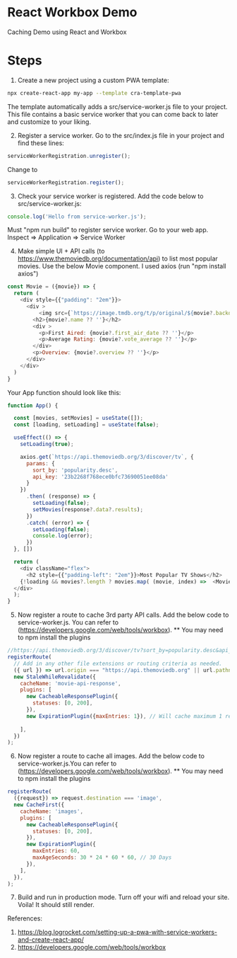 # React Workbox Demo
Caching Demo using React and Workbox

# Steps
1. Create a new project using a custom PWA template:
```bash
npx create-react-app my-app --template cra-template-pwa
```
The template automatically adds a src/service-worker.js file to your project. This file contains a basic service worker that you can come back to later and customize to your liking.

2. Register a service worker. Go to the src/index.js file in your project and find these lines:

```javascript
serviceWorkerRegistration.unregister();
```
Change to 
```javascript
serviceWorkerRegistration.register();
```
3. Check your service worker is registered. Add the code below to src/service-worker.js:
```javascript
console.log('Hello from service-worker.js');
```
Must "npm run build" to register service worker. Go to your web app. Inspect => Application => Service Worker

4. Make simple UI + API calls (to https://www.themoviedb.org/documentation/api) to list most popular movies. Use the below Movie component. I used axios (run "npm install axios")

```javascript
const Movie = ({movie}) => {
  return (
    <div style={{"padding": "2em"}}>
      <div >
          <img src={`https://image.tmdb.org/t/p/original/${movie?.backdrop_path ?? ''}`} alt={movie.name} style={{"max-width": "300px"}}/>
        <h2>{movie?.name ?? ''}</h2>
        <div >
          <p>First Aired: {movie?.first_air_date ?? ''}</p>
          <p>Average Rating: {movie?.vote_average ?? ''}</p>
        </div>
        <p>Overview: {movie?.overview ?? ''}</p>
      </div>
    </div>
  )
}
```

Your App function should look like this: 
```javascript
function App() {

  const [movies, setMovies] = useState([]);
  const [loading, setLoading] = useState(false);

  useEffect(() => {
    setLoading(true);

    axios.get(`https://api.themoviedb.org/3/discover/tv`, {
      params: {
        sort_by: 'popularity.desc',
        api_key: '23b2268f768ece0bfc73690051ee08da'
      }
    })
      .then( (response) => {
        setLoading(false);
        setMovies(response?.data?.results);
      })
      .catch( (error) => {
        setLoading(false);
        console.log(error);
      })
  }, [])

  return (
    <div className="flex">
      <h2 style={{"padding-left": "2em"}}>Most Popular TV Shows</h2>
    {!loading && movies?.length ? movies.map( (movie, index) =>  <Movie key={movie?.id ?? index} movie={movie}/>) : <h2>Loading...</h2>}
  </div>
  );
}
```
5. Now register a route to cache 3rd party API calls. Add the below code to service-worker.js. You can refer to (https://developers.google.com/web/tools/workbox). 
** You may need to npm install the plugins

```javascript
//https://api.themoviedb.org/3/discover/tv?sort_by=popularity.desc&api_key=23b2268f768ece0bfc73690051ee08da
registerRoute(
  // Add in any other file extensions or routing criteria as needed.
  ({ url }) => url.origin === "https://api.themoviedb.org" || url.pathname === "/3/discover/tv", // Customize this strategy as needed, e.g., by changing to CacheFirst.
  new StaleWhileRevalidate({
    cacheName: 'movie-api-response',
    plugins: [
      new CacheableResponsePlugin({
        statuses: [0, 200],
      }),
      new ExpirationPlugin({maxEntries: 1}), // Will cache maximum 1 requests.
    
    ],
  })
);
```

6. Now register a route to cache all images. Add the below code to service-worker.js.You can refer to (https://developers.google.com/web/tools/workbox).
** You may need to npm install the plugins
```javascript
registerRoute(
  ({request}) => request.destination === 'image',
  new CacheFirst({
    cacheName: 'images',
    plugins: [
      new CacheableResponsePlugin({
        statuses: [0, 200],
      }),
      new ExpirationPlugin({
        maxEntries: 60,
        maxAgeSeconds: 30 * 24 * 60 * 60, // 30 Days
      }),
    ],
  }),
);
```
7. Build and run in production mode. Turn off your wifi and reload your site. Voila! It should still render. 

References:
1. https://blog.logrocket.com/setting-up-a-pwa-with-service-workers-and-create-react-app/
2. https://developers.google.com/web/tools/workbox

